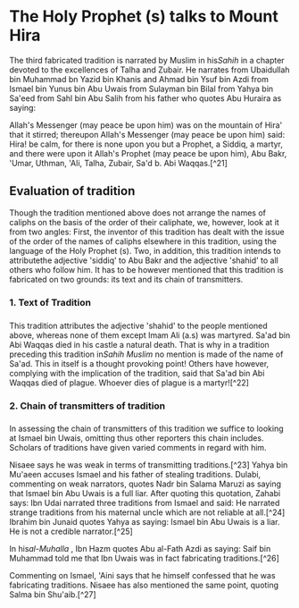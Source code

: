 The Holy Prophet (s) talks to Mount Hira
========================================

The third fabricated tradition is narrated by Muslim in his*Sahih* in a
chapter devoted to the excellences of Talha and Zubair. He narrates from
Ubaidullah bin Muhammad bn Yazid bin Khanis and Ahmad bin Ysuf bin Azdi
from Ismael bin Yunus bin Abu Uwais from Sulayman bin Bilal from Yahya
bin Sa'eed from Sahl bin Abu Salih from his father who quotes Abu
Huraira as saying:

Allah's Messenger (may peace be upon him) was on the mountain of Hira'
that it stirred; thereupon Allah's Messenger (may peace be upon him)
said: Hira! be calm, for there is none upon you but a Prophet, a Siddiq,
a martyr, and there were upon it Allah's Prophet (may peace be upon
him), Abu Bakr, 'Umar, Uthman, 'Ali, Talha, Zubair, Sa'd b. Abi
Waqqas.[^21]

Evaluation of tradition
-----------------------

Though the tradition mentioned above does not arrange the names of
caliphs on the basis of the order of their caliphate, we, however, look
at it from two angles: First, the inventor of this tradition has dealt
with the issue of the order of the names of caliphs elsewhere in this
tradition, using the language of the Holy Prophet (s). Two, in addition,
this tradition intends to attributethe adjective 'siddiq' to Abu Bakr
and the adjective 'shahid' to all others who follow him. It has to be
however mentioned that this tradition is fabricated on two grounds: its
text and its chain of transmitters.

### 1. Text of Tradition

###

This tradition attributes the adjective 'shahid' to the people mentioned
above, whereas none of them except Imam Ali (a.s) was martyred. Sa'ad
bin Abi Waqqas died in his castle a natural death. That is why in a
tradition preceding this tradition in*Sahih Muslim* no mention is made
of the name of Sa'ad. This in itself is a thought provoking point!
Others have however, complying with the implication of the tradition,
said that Sa'ad bin Abi Waqqas died of plague. Whoever dies of plague is
a martyr![^22]

### 2. Chain of transmitters of tradition

###

In assessing the chain of transmitters of this tradition we suffice to
looking at Ismael bin Uwais, omitting thus other reporters this chain
includes. Scholars of traditions have given varied comments in regard
with him.

Nisaee says he was weak in terms of transmitting traditions.[^23] Yahya
bin Mu'aeen accuses Ismael and his father of stealing traditions.
Dulabi, commenting on weak narrators, quotes Nadr bin Salama Maruzi as
saying that Ismael bin Abu Uwais is a full liar. After quoting this
quotation, Zahabi says: Ibn Udai narrated three traditions from Ismael
and said: He narrated strange traditions from his maternal uncle which
are not reliable at all.[^24] Ibrahim bin Junaid quotes Yahya as saying:
Ismael bin Abu Uwais is a liar. He is not a credible narrator.[^25]

In his*al-Muhalla* , Ibn Hazm quotes Abu al-Fath Azdi as saying: Saif
bin Muhammad told me that Ibn Uwais was in fact fabricating
traditions.[^26]

Commenting on Ismael, 'Aini says that he himself confessed that he was
fabricating traditions. Nisaee has also mentioned the same point,
quoting Salma bin Shu'aib.[^27]


